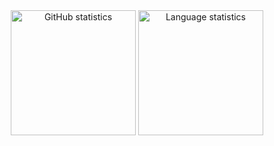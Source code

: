 <div align="center">
  <img align="top" height=200 src="https://github-readme-stats.vercel.app/api?username=charleshu-8&theme=tokyonight&bg_color=00000000&show_icons=true&rank_icon=github" alt="GitHub statistics" /> <img align="top" height=200 src="https://github-readme-stats.vercel.app/api/top-langs/?username=charleshu-8&layout=compact&theme=tokyonight&bg_color=00000000" alt="Language statistics" />
</div>
